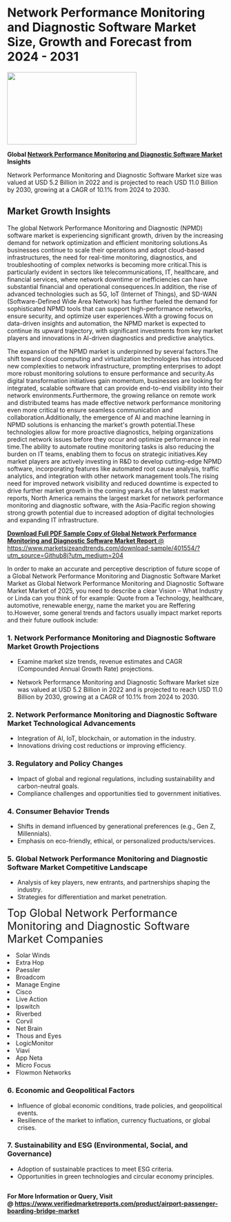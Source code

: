 <H1>Network Performance Monitoring and Diagnostic Software Market Size, Growth and Forecast from 2024 - 2031</H1><img class="aligncenter size-medium wp-image-584254" src="https://thirdeyenews.in/wp-content/uploads/2024/09/Global-Market-Research-300x168.jpeg" alt="" width="300" height="168" /><p><strong>Global&nbsp;<a href="https://www.marketsizeandtrends.com/download-sample/401554/?utm_source=Github8j?utm_medium=204">Network Performance Monitoring and Diagnostic Software Market</a> Insights</strong></p><p>Network Performance Monitoring and Diagnostic Software Market size was valued at USD 5.2 Billion in 2022 and is projected to reach USD 11.0 Billion by 2030, growing at a CAGR of 10.1% from 2024 to 2030.</p><p><h2>Market Growth Insights</h2> <p>The global Network Performance Monitoring and Diagnostic (NPMD) software market is experiencing significant growth, driven by the increasing demand for network optimization and efficient monitoring solutions.As businesses continue to scale their operations and adopt cloud-based infrastructures, the need for real-time monitoring, diagnostics, and troubleshooting of complex networks is becoming more critical.This is particularly evident in sectors like telecommunications, IT, healthcare, and financial services, where network downtime or inefficiencies can have substantial financial and operational consequences.In addition, the rise of advanced technologies such as 5G, IoT (Internet of Things), and SD-WAN (Software-Defined Wide Area Network) has further fueled the demand for sophisticated NPMD tools that can support high-performance networks, ensure security, and optimize user experiences.With a growing focus on data-driven insights and automation, the NPMD market is expected to continue its upward trajectory, with significant investments from key market players and innovations in AI-driven diagnostics and predictive analytics.</p> <p><a href="#"></a></p> <p>The expansion of the NPMD market is underpinned by several factors.The shift toward cloud computing and virtualization technologies has introduced new complexities to network infrastructure, prompting enterprises to adopt more robust monitoring solutions to ensure performance and security.As digital transformation initiatives gain momentum, businesses are looking for integrated, scalable software that can provide end-to-end visibility into their network environments.Furthermore, the growing reliance on remote work and distributed teams has made effective network performance monitoring even more critical to ensure seamless communication and collaboration.Additionally, the emergence of AI and machine learning in NPMD solutions is enhancing the market's growth potential.These technologies allow for more proactive diagnostics, helping organizations predict network issues before they occur and optimize performance in real time.The ability to automate routine monitoring tasks is also reducing the burden on IT teams, enabling them to focus on strategic initiatives.Key market players are actively investing in R&D to develop cutting-edge NPMD software, incorporating features like automated root cause analysis, traffic analytics, and integration with other network management tools.The rising need for improved network visibility and reduced downtime is expected to drive further market growth in the coming years.As of the latest market reports, North America remains the largest market for network performance monitoring and diagnostic software, with the Asia-Pacific region showing strong growth potential due to increased adoption of digital technologies and expanding IT infrastructure.</p> <p><a href="#"></p><p><span class=""><strong>Download Full PDF Sample Copy of Global Network Performance Monitoring and Diagnostic Software Market Report</strong> @ <a href="https://www.marketsizeandtrends.com/download-sample/401554/?utm_source=Github8j?utm_medium=204" target="_blank">https://www.marketsizeandtrends.com/download-sample/401554/?utm_source=Github8j?utm_medium=204</a></span></p><p>In order to make an accurate and perceptive description of future scope of a Global&nbsp;Network Performance Monitoring and Diagnostic Software Market Market as Global&nbsp;Network Performance Monitoring and Diagnostic Software Market Market of 2025, you need to describe a clear Vision &ndash; What Industry or Linda can you think of for example: Quote from a Technology, healthcare, automotive, renewable energy, name the market you are Reffering to.However, some general trends and factors usually impact market reports and their future outlook include:</p><h3>1.&nbsp;<strong>Network Performance Monitoring and Diagnostic Software Market Growth Projections</strong></h3><ul><li>Examine market size trends, revenue estimates and CAGR (Compounded Annual Growth Rate) projections.</li><li><p>Network Performance Monitoring and Diagnostic Software Market size was valued at USD 5.2 Billion in 2022 and is projected to reach USD 11.0 Billion by 2030, growing at a CAGR of 10.1% from 2024 to 2030.</p></li></ul><h3>2.&nbsp;<strong>Network Performance Monitoring and Diagnostic Software Market Technological Advancements</strong></h3><ul><li>Integration of AI, IoT, blockchain, or automation in the industry.</li><li>Innovations driving cost reductions or improving efficiency.</li></ul><h3>3.&nbsp;<strong>Regulatory and Policy Changes</strong></h3><ul><li>Impact of global and regional regulations, including sustainability and carbon-neutral goals.</li><li>Compliance challenges and opportunities tied to government initiatives.</li></ul><h3>4.&nbsp;<strong>Consumer Behavior Trends</strong></h3><ul><li>Shifts in demand influenced by generational preferences (e.g., Gen Z, Millennials).</li><li>Emphasis on eco-friendly, ethical, or personalized products/services.</li></ul><h3>5.&nbsp;<strong>Global Network Performance Monitoring and Diagnostic Software Market Competitive Landscape</strong></h3><ul><li>Analysis of key players, new entrants, and partnerships shaping the industry.</li><li>Strategies for differentiation and market penetration.</li></ul><p data-pm-slice="1 1 []"><span style="color: inherit; font-family: inherit; font-size: 25px;">Top Global Network Performance Monitoring and Diagnostic Software Market Companies</span></p><div class="" data-test-id=""><p><li>Solar Winds</li><li> Extra Hop</li><li> Paessler</li><li> Broadcom</li><li> Manage Engine</li><li> Cisco</li><li> Live Action</li><li> Ipswitch</li><li> Riverbed</li><li> Corvil</li><li> Net Brain</li><li> Thous and Eyes</li><li> LogicMonitor</li><li> Viavi</li><li> App Neta</li><li> Micro Focus</li><li> Flowmon Networks</li></p></div><h3>6.&nbsp;<strong>Economic and Geopolitical Factors</strong></h3><ul><li>Influence of global economic conditions, trade policies, and geopolitical events.</li><li>Resilience of the market to inflation, currency fluctuations, or global crises.</li></ul><h3>7.&nbsp;<strong>Sustainability and ESG (Environmental, Social, and Governance)</strong></h3><ul><li>Adoption of sustainable practices to meet ESG criteria.</li><li>Opportunities in green technologies and circular economy principles.</li></ul><h2><strong style="font-size: 14px;">For More Information or Query, Visit @&nbsp;</strong><a style="background-color: #ffffff; font-size: 14px;" href="https://www.marketsizeandtrends.com/report/network-performance-monitoring-and-diagnostic-software-market/" target="_blank">https://www.verifiedmarketreports.com/product/airport-passenger-boarding-bridge-market</a></h2>